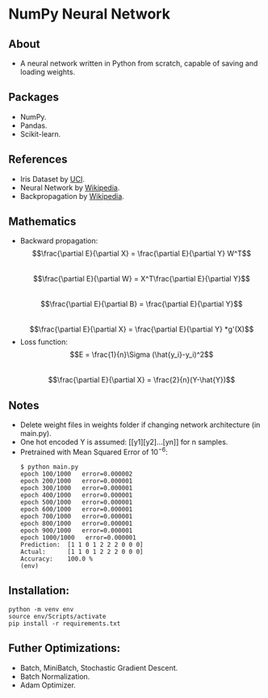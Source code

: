 # NumPy Neural Network
## About
- A neural network written in Python from scratch, capable of saving and loading weights.  

## Packages
- NumPy.   
- Pandas.
- Scikit-learn.  

## References
- Iris Dataset by [UCI](https://archive.ics.uci.edu/ml/datasets/iris).  
- Neural Network by [Wikipedia](https://en.wikipedia.org/wiki/Neural_network).  
- Backpropagation by [Wikipedia](https://en.wikipedia.org/wiki/Backpropagation).  

## Mathematics
- Backward propagation:  
    $$\frac{\partial E}{\partial X} = \frac{\partial E}{\partial Y} W^T$$  
    $$\frac{\partial E}{\partial W} = X^T\frac{\partial E}{\partial Y}$$  
    $$\frac{\partial E}{\partial B} = \frac{\partial E}{\partial Y}$$  
    $$\frac{\partial E}{\partial X} = \frac{\partial E}{\partial Y} *g'(X)$$ 
- Loss function:  
    $$E = \frac{1}{n}\Sigma (\hat{y_i}-y_i)^2$$  
    $$\frac{\partial E}{\partial X} = \frac{2}{n}(Y-\hat{Y})$$  
  
## Notes 
- Delete weight files in weights folder if changing network architecture (in main.py).
- One hot encoded Y is assumed: [[y1][y2]...[yn]] for n samples.
- Pretrained with Mean Squared Error of $10^{-6}$:  
    ```
    $ python main.py 
    epoch 100/1000   error=0.000002
    epoch 200/1000   error=0.000001
    epoch 300/1000   error=0.000001
    epoch 400/1000   error=0.000001
    epoch 500/1000   error=0.000001
    epoch 600/1000   error=0.000001
    epoch 700/1000   error=0.000001
    epoch 800/1000   error=0.000001
    epoch 900/1000   error=0.000001
    epoch 1000/1000   error=0.000001
    Prediction:  [1 1 0 1 2 2 2 0 0 0]
    Actual:      [1 1 0 1 2 2 2 0 0 0]
    Accuracy:    100.0 %
    (env)
    ```  
  
## Installation:  
```
python -m venv env
source env/Scripts/activate
pip install -r requirements.txt
```  
  
## Futher Optimizations:  
- Batch, MiniBatch, Stochastic Gradient Descent.
- Batch Normalization.
- Adam Optimizer.
